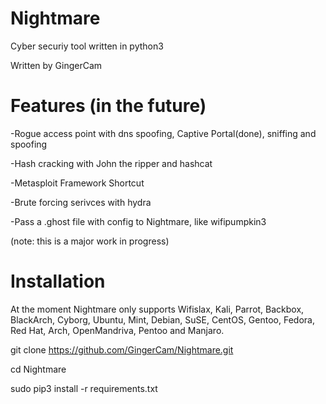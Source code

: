 # Nightmare
 Cyber securiy tool written in python3
 
 Written by GingerCam

 # Features (in the future)
-Rogue access point with dns spoofing, Captive Portal(done), sniffing and spoofing

-Hash cracking with John the ripper and hashcat

-Metasploit Framework Shortcut

-Brute forcing serivces with hydra

-Pass a .ghost file with config to Nightmare, like wifipumpkin3 

(note: this is a major work in progress)

# Installation

At the moment Nightmare only supports Wifislax, Kali, Parrot, Backbox, BlackArch, Cyborg, Ubuntu, Mint, Debian, SuSE, CentOS, Gentoo, Fedora, Red Hat, Arch, OpenMandriva, Pentoo and Manjaro.

git clone https://github.com/GingerCam/Nightmare.git

cd Nightmare

sudo pip3 install -r requirements.txt
